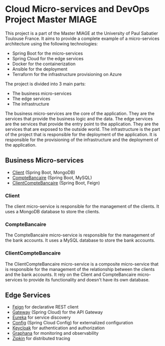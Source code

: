# Cloud Micro-services and DevOps Project Master MIAGE

This project is a part of the Master MIAGE at the University of Paul Sabatier Toulouse France. 
It aims to provide a complete example of a micro-services architecture using the following technologies:
- Spring Boot for the micro-services
- Spring Cloud for the edge services 
- Docker for the containerization
- Ansible for the deployment
- Terraform for the infrastructure provisioning on Azure

The project is divided into 3 main parts:
- The business micro-services
- The edge services
- The infrastructure

The business micro-services are the core of the application. They are the services that provide the business logic and the data.
The edge services are the services that provide the entry point to the application. They are the services that are exposed to the outside world.
The infrastructure is the part of the project that is responsible for the deployment of the application. It is responsible for the provisioning of the infrastructure and the deployment of the application.

## Business Micro-services
- [Client](business/Client/README.md) (Spring Boot, MongoDB)
- [CompteBancaire](business/CompteBancaire/README.md) (Spring Boot, MySQL)
- [ClientCompteBancaire](business/ClientCompteBancaire/README.md) (Spring Boot, Feign)

### Client
The client micro-service is responsible for the management of the clients. 
It uses a MongoDB database to store the clients.

### CompteBancaire
The CompteBancaire micro-service is responsible for the management of the bank accounts.
It uses a MySQL database to store the bank accounts.

### ClientCompteBancaire
The ClientCompteBancaire micro-service is a composite micro-service that is responsible for the management of the relationship between the clients and the bank accounts.
It rely on the Client and CompteBancaire micro-services to provide its functionality and doesn't have its own database.

## Edge Services
- [Feign](edge/Feign/README.md) for declarative REST client
- [Gateway](edge/Gateway/README.md) (Spring Cloud) for the API Gateway
- [Eureka](edge/Eureka/README.md) for service discovery
- [Config](edge/Config/README.md) (Spring Cloud Config) for externalized configuration
- [Keycloak](edge/Keycloak/README.md) for authentication and authorization
- [Graphana](edge/Graphana/README.md) for monitoring and observability
- [Zipkin](edge/Zipkin/README.md) for distributed tracing


